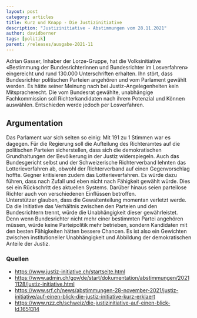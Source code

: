```yaml
---
layout: post
category: articles
title: Kurz und Knapp - Die Justizinitiative
description: "Justizinitiative - Abstimmungen vom 28.11.2021"
author: davidberner
tags: [politik]
parent: /releases/ausgabe-2021-11
---
```


Adrian Gasser, Inhaber der Lorze-Gruppe, hat die Volksinitiative «Bestimmung der Bundesrichterinnen und Bundesrichter im Losverfahren» eingereicht und rund 130.000 Unterschriften erhalten. Ihn stört, dass Bundesrichter politischen Parteien angehören und vom Parlament gewählt werden. Es hätte seiner Meinung nach bei Justiz-Angelegenheiten kein Mitspracherecht. Die vom Bundesrat gewählte, unabhängige Fachkommission soll Richterkandidaten nach ihrem Potenzial und Können auswählen. Entschieden werde jedoch per Losverfahren.

## Argumentation

Das Parlament war sich selten so einig: Mit 191 zu 1 Stimmen war es dagegen. Für die Regierung soll die Aufteilung des Richteramtes auf die politischen Parteien sicherstellen, dass sich die demokratischen Grundhaltungen der Bevölkerung in der Justiz widerspiegeln. Auch das Bundesgericht selbst und der Schweizerische Richterverband lehnten das Lotterieverfahren ab, obwohl der Richterverband auf einen Gegenvorschlag hoffte. Gegner kritisieren zudem das Lotterieverfahren. Es würde dazu führen, dass nach Zufall und eben nicht nach Fähigkeit gewählt würde. Dies sei ein Rückschritt des aktuellen Systems. Darüber hinaus seien parteilose Richter auch von verschiedenen Einflüssen betroffen.  
Unterstützer glauben, dass die Gewaltenteilung momentan verletzt werde. Da die Initiative das Verhältnis zwischen den Parteien und den Bundesrichtern trennt, würde die Unabhängigkeit dieser gewährleistet. Denn wenn Bundesrichter nicht mehr einer bestimmten Partei angehören müssen, würde keine Parteipolitik mehr betrieben, sondern Kandidaten mit den besten Fähigkeiten hätten bessere Chancen.
Es ist also ein Gewichten zwischen institutioneller Unabhängigkeit und Abbildung der demokratischen Anteile der Justiz.

### Quellen

- <https://www.justiz-initiative.ch/startseite.html>
- <https://www.admin.ch/gov/de/start/dokumentation/abstimmungen/20211128/justiz-initiative.html>
- <https://www.srf.ch/news/abstimmungen-28-november-2021/justiz-initiative/auf-einen-blick-die-justiz-initiative-kurz-erklaert>
- <https://www.nzz.ch/schweiz/die-justizinitiative-auf-einen-blick-ld.1651314>
